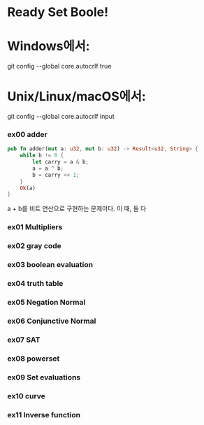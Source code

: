 # Ready Set Boole!

# Windows에서:
git config --global core.autocrlf true

# Unix/Linux/macOS에서:
git config --global core.autocrlf input


### ex00 adder 
```rs
pub fn adder(mut a: u32, mut b: u32) -> Result<u32, String> {
    while b != 0 {
        let carry = a & b;
        a = a ^ b;
        b = carry << 1;
    }
    Ok(a)
}
```
a + b를 비트 연산으로 구현하는 문제이다. 
이 때, 둘 다 

### ex01 Multipliers

### ex02 gray code

### ex03 boolean evaluation

### ex04 truth table

### ex05 Negation Normal

### ex06 Conjunctive Normal

### ex07 SAT

### ex08 powerset

### ex09 Set evaluations

### ex10 curve

### ex11 Inverse function 